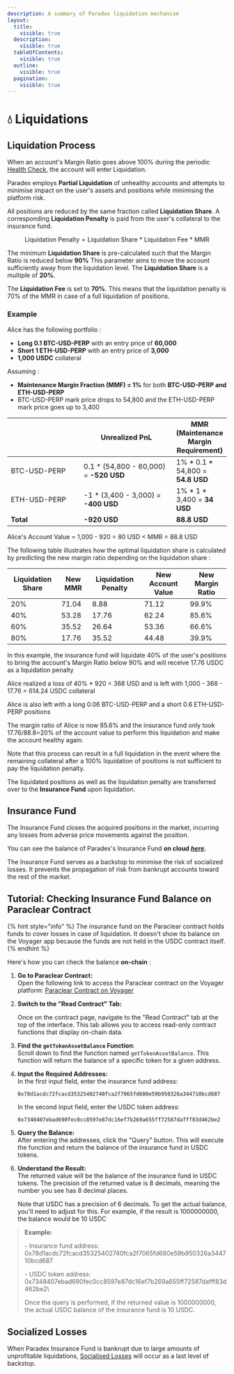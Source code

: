 ```yaml
---
description: A summary of Paradex liquidation mechanism
layout:
  title:
    visible: true
  description:
    visible: true
  tableOfContents:
    visible: true
  outline:
    visible: true
  pagination:
    visible: true
---
```


# 💧 Liquidations

## Liquidation Process

When an account's Margin Ratio goes above 100% during the periodic [Health Check](paradex-risk-checks.md#health-check), the account will enter Liquidation.

Paradex employs **Partial Liquidation** of unhealthy accounts and attempts to minimise impact on the user's assets and positions while minimising the platform risk.

All positions are reduced by the same fraction called **Liquidation Share**. A corresponding **Liquidation Penalty** is paid from the user's collateral to the insurance fund.

$$
\text{Liquidation Penalty}=\text{Liquidation Share}~*~\text{Liquidation Fee}~*~\text{MMR}
$$

The minimum **Liquidation Share** is pre-calculated such that the Margin Ratio is reduced below **90%** This parameter aims to move the account sufficiently away from the liquidation level. The **Liquidation Share** is a multiple of **20%**.

The **Liquidation Fee** is set to **70%**. This means that the liquidation penalty is 70% of the MMR in case of a full liquidation of positions.

### **Example**

Alice has the following portfolio :

* **Long 0.1 BTC-USD-PERP** with an entry price of **60,000**
* **Short 1 ETH-USD-PERP** with an entry price of **3,000**
* **1,000 USDC** collateral

Assuming :

* **Maintenance Margin Fraction (MMF) = 1%** for both **BTC-USD-PERP and ETH-USD-PERP**
* BTC-USD-PERP mark price drops to 54,800 and the ETH-USD-PERP mark price goes up to 3,400

<table><thead><tr><th width="168"></th><th width="214">Unrealized PnL</th><th>MMR (Maintenance Margin Requirement)</th></tr></thead><tbody><tr><td>BTC-USD-PERP</td><td>0.1 * (54,800 - 60,000) = <strong>-520 USD</strong></td><td>1% * 0.1 * 54,800 = <strong>54.8 USD</strong></td></tr><tr><td>ETH-USD-PERP</td><td>-1 * (3,400 - 3,000) = <strong>-400 USD</strong></td><td>1% * 1 * 3,400 = <strong>34 USD</strong></td></tr><tr><td><strong>Total</strong></td><td><strong>-920 USD</strong></td><td><strong>88.8 USD</strong></td></tr></tbody></table>

Alice's Account Value = 1,000 - 920 = 80 USD < MMR = 88.8 USD

The following table illustrates how the optimal liquidation share is calculated by predicting the new margin ratio depending on the liquidation share :

| Liquidation Share | New MMR | Liquidation Penalty | New Account Value | New Margin Ratio |
| ----------------- | ------- | ------------------- | ----------------- | ---------------- |
| 20%               | 71.04   | 8.88                | 71.12             | 99.9%            |
| 40%               | 53.28   | 17.76               | 62.24             | 85.6%            |
| 60%               | 35.52   | 26.64               | 53.36             | 66.6%            |
| 80%               | 17.76   | 35.52               | 44.48             | 39.9%            |

In this example, the insurance fund will liquidate 40% of the user's positions to bring the account's Margin Ratio below 90% and will receive 17.76 USDC as a liquidation penalty

Alice realized a loss of 40% \* 920 = 368 USD and is left with 1,000 - 368 - 17.76 = 614.24 USDC collateral

Alice is also left with a long 0.06 BTC-USD-PERP and a short 0.6 ETH-USD-PERP positions

The margin ratio of Alice is now 85.6% and the insurance fund only took 17.76/88.8=20% of the account value to perform this liquidation and make the account healthy again.

Note that this process can result in a full liquidation in the event where the remaining collateral after a 100% liquidation of positions is not sufficient to pay the liquidation penalty.

The liquidated positions as well as the liquidation penalty are transferred over to the **Insurance Fund** upon liquidation.

## Insurance Fund

The Insurance Fund closes the acquired positions in the market, incurring any losses from adverse price movements against the position.

You can see the balance of Paradex's Insurance Fund **on cloud** [_**here**_](https://api.prod.paradex.trade/v1/insurance)_**.**_

The Insurance Fund serves as a backstop to minimise the risk of socialized losses. It prevents the propagation of risk from bankrupt accounts toward the rest of the market.

## Tutorial: Checking Insurance Fund Balance on Paraclear Contract

{% hint style="info" %}
The insurance fund on the Paraclear contract holds funds to cover losses in case of liquidation. It doesn't show its balance on the Voyager app because the funds are not held in the USDC contract itself.
{% endhint %}

Here's how you can check the balance **on-chain** :

1. **Go to Paraclear Contract:**\
   Open the following link to access the Paraclear contract on the Voyager platform: [Paraclear Contract on Voyager](https://voyager.prod.paradex.trade/contract/0x03ca9388f8d4e04adecbd7b06b9b24a33030a593522248a7bddd87afc0b61a0c)
2.  **Switch to the "Read Contract" Tab:**

    Once on the contract page, navigate to the "Read Contract" tab at the top of the interface. This tab allows you to access read-only contract functions that display on-chain data.
3. **Find the `getTokenAssetBalance` Function**:\
   Scroll down to find the function named `getTokenAssetBalance`. This function will return the balance of a specific token for a given address.
4.  **Input the Required Addresses:**\
    In the first input field, enter the insurance fund address:

    `0x78d1acdc72fcacd35325402740fca2f7065fd680e59b950326a344710bcd687`

    In the second input field, enter the USDC token address:

    `0x7348407ebad690fec0cc8597e87dc16ef7b269a655ff72587dafff83d462be2`
5. **Query the Balance:**\
   After entering the addresses, click the "Query" button. This will execute the function and return the balance of the insurance fund in USDC tokens.
6.  **Understand the Result:**\
    The returned value will be the balance of the insurance fund in USDC tokens. The precision of the returned value is 8 decimals, meaning the number you see has 8 decimal places.

    Note that USDC has a precision of 6 decimals. To get the actual balance, you'll need to adjust for this. For example, if the result is 1000000000, the balance would be 10 USDC

> **Example:**
>
> \- Insurance fund address: 0x78d1acdc72fcacd35325402740fca2f7065fd680e59b950326a344710bcd687
>
> \- USDC token address: 0x7348407ebad690fec0cc8597e87dc16ef7b269a655ff72587dafff83d462be2\\
>
> Once the query is performed, if the returned value is 1000000000, the actual USDC balance of the insurance fund is 10 USDC.

## Socialized Losses

When Paradex Insurance Fund is bankrupt due to large amounts of unprofitable liquidations, [Socialised Losses](socialized-losses.md) will occur as a last level of backstop.
